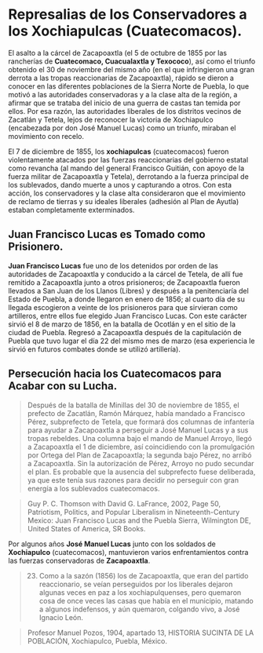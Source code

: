 # Represalias de los Conservadores a los Xochiapulcas (Cuatecomacos).

El asalto a la cárcel de Zacapoaxtla (el 5 de octubre de 1855 por las rancherías de **Cuatecomaco, Cuacualaxtla y Texococo**), así como el triunfo obtenido el 30 de noviembre del mismo año (en el que infringieron una gran derrota a las tropas reaccionarias de Zacapoaxtla), rápido se dieron a conocer en las diferentes poblaciones de la Sierra Norte de Puebla, lo que motivó a las autoridades conservadoras y a la clase alta de la región, a afirmar que se  trataba del inicio de una guerra de castas tan temida por ellos. Por esa razón, las autoridades liberales de los distritos vecinos de Zacatlán y Tetela, lejos de reconocer la victoria de Xochiapulco (encabezada por don José Manuel Lucas) como un triunfo, miraban el movimiento con recelo.


El 7 de diciembre de 1855, los **xochiapulcas** (cuatecomacos) fueron violentamente atacados por las fuerzas reaccionarias del gobierno estatal como revancha (al mando del general Francisco Guitián, con apoyo de la fuerza militar de Zacapoaxtla y Tetela), derrotando a la fuerza principal de los sublevados, dando muerte a unos y capturando a otros. Con esta acción, los conservadores y la clase alta consideraron que el movimiento de reclamo de tierras y su ideales liberales (adhesión al Plan de Ayutla) estaban completamente exterminados.

## Juan Francisco Lucas es Tomado como Prisionero.

**Juan Francisco Lucas** fue uno de los detenidos por orden de las autoridades de Zacapoaxtla y conducido a la cárcel de Tetela, de allí fue remitido a Zacapoaxtla junto a otros prisioneros;  de Zacapoaxtla fueron llevados a San Juan de los Llanos (Libres) y después a la penitenciaría del Estado de Puebla, a donde llegaron en enero de 1856; al cuarto día de su llegada escogieron a veinte de los prisioneros para que sirvieran como artilleros, entre ellos fue elegido Juan Francisco Lucas. Con este carácter sirvió el 8 de marzo de 1856, en la batalla de Ocotlán y en el sitio de la ciudad de Puebla. Regresó a Zacapoaxtla después de la capitulación de Puebla que tuvo lugar el  día 22 del mismo mes de marzo (esa experiencia le sirvió en futuros combates donde se utilizó artillería).

## Persecución hacia los Cuatecomacos para Acabar con su Lucha.

> Después de la batalla de Minillas del 30 de noviembre de 1855, el prefecto de Zacatlán, Ramón Márquez, había mandado a Francisco Pérez, subprefecto de Tetela, que formará dos columnas de infantería para ayudar a Zacapoaxtla a perseguir a José Manuel Lucas y a sus tropas rebeldes. Una columna bajo el mando de Manuel Arroyo, llegó a Zacapoaxtla el 1 de diciembre, así coincidiendo con la promulgación por Ortega del Plan de Zacapoaxtla; la segunda bajo Pérez, no arribó a Zacapoaxtla. Sin la autorización de Pérez, Arroyo no pudo secundar el plan. Es probable que la ausencia del subprefecto fuese deliberada, ya que este tenía sus razones para decidir no perseguir con gran energía a los sublevados cuatecomacos.


> Guy P. C. Thomson with David G. LaFrance, 2002, Page 50, Patriotism, Politics, and Popular Liberalism in Nineteenth-Century Mexico: Juan Francisco Lucas and the Puebla Sierra, Wilmington DE, United States of America, SR Books.




Por algunos años **José Manuel Lucas** junto con los soldados de **Xochiapulco** (cuatecomacos), mantuvieron varios enfrentamientos contra las fuerzas conservadoras de **Zacapoaxtla**.

> 23. Como a la sazón (1856) los de Zacapoaxtla, que eran del partido reaccionario, se veían perseguidos por los liberales dejaron algunas veces en paz a los xochiapulquenses, pero quemaron cosa de once veces las casas que había en el municipio, matando a algunos indefensos, y aún quemaron, colgando vivo, a José Ignacio León.

> Profesor Manuel Pozos, 1904, apartado 13, HISTORIA SUCINTA DE LA POBLACIÓN, Xochiapulco, Puebla, México.


<Licence />
